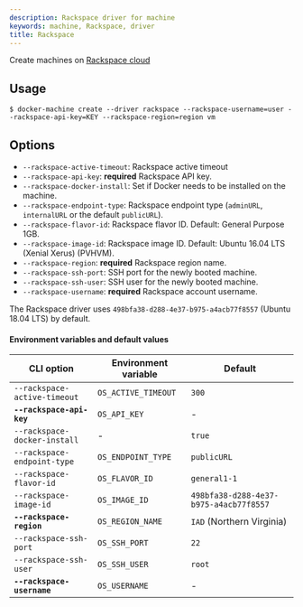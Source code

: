 ```yaml
---
description: Rackspace driver for machine
keywords: machine, Rackspace, driver
title: Rackspace
---
```


Create machines on [Rackspace cloud](https://www.rackspace.com/cloud)

## Usage

    $ docker-machine create --driver rackspace --rackspace-username=user --rackspace-api-key=KEY --rackspace-region=region vm

## Options

-   `--rackspace-active-timeout`: Rackspace active timeout
-   `--rackspace-api-key`: **required** Rackspace API key.
-   `--rackspace-docker-install`: Set if Docker needs to be installed on the machine.
-   `--rackspace-endpoint-type`: Rackspace endpoint type (`adminURL`, `internalURL` or the default `publicURL`).
-   `--rackspace-flavor-id`: Rackspace flavor ID. Default: General Purpose 1GB.
-   `--rackspace-image-id`: Rackspace image ID. Default: Ubuntu 16.04 LTS (Xenial Xerus) (PVHVM).
-   `--rackspace-region`: **required** Rackspace region name.
-   `--rackspace-ssh-port`: SSH port for the newly booted machine.
-   `--rackspace-ssh-user`: SSH user for the newly booted machine.
-   `--rackspace-username`: **required** Rackspace account username.

The Rackspace driver uses `498bfa38-d288-4e37-b975-a4acb77f8557` (Ubuntu 18.04 LTS) by default.

#### Environment variables and default values

| CLI option                   | Environment variable | Default                                |
| ---------------------------- | -------------------- | -------------------------------------- |
| `--rackspace-active-timeout` | `OS_ACTIVE_TIMEOUT`  | `300`                                  |
| **`--rackspace-api-key`**    | `OS_API_KEY`         | -                                      |
| `--rackspace-docker-install` | -                    | `true`                                 |
| `--rackspace-endpoint-type`  | `OS_ENDPOINT_TYPE`   | `publicURL`                            |
| `--rackspace-flavor-id`      | `OS_FLAVOR_ID`       | `general1-1`                           |
| `--rackspace-image-id`       | `OS_IMAGE_ID`        | `498bfa38-d288-4e37-b975-a4acb77f8557` |
| **`--rackspace-region`**     | `OS_REGION_NAME`     | `IAD` (Northern Virginia)              |
| `--rackspace-ssh-port`       | `OS_SSH_PORT`        | `22`                                   |
| `--rackspace-ssh-user`       | `OS_SSH_USER`        | `root`                                 |
| **`--rackspace-username`**   | `OS_USERNAME`        | -                                      |
